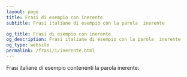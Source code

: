 ```yaml
---
layout: page
title: Frasi di esempio con inerente 
subtitle: Frasi italiane di esempio con la parola  inerente

og_title: Frasi di esempio con inerente 
og_description: Frasi italiane di esempio con la parola  inerente
og_type: website
permalink: /frasi/i/inerente.html
---
```


Frasi italiane di esempio contenenti la parola inerente:


